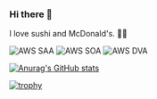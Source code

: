 ### Hi there 👋
I love sushi and McDonald's. 🍣🍔

![AWS SAA](https://img.shields.io/badge/AWS_SAA-Certified-gold?logo=amazon-aws&logoColor=white)
![AWS SOA](https://img.shields.io/badge/AWS_SOA-Certified-gold?logo=amazon-aws&logoColor=white)
![AWS DVA](https://img.shields.io/badge/AWS_DVA-Studying-blue?logo=amazon-aws&logoColor=white)

[![Anurag's GitHub stats](https://github-readme-stats.vercel.app/api?username=GotaNakagawa&show_icons=true)](https://github.com/anuraghazra/github-readme-stats)

[![trophy](https://github-profile-trophy.vercel.app/?username=GotaNakagawa&column=7)](https://github.com/ryo-ma/github-profile-trophy)
